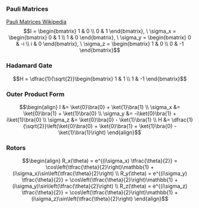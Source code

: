 ### Pauli Matrices
[Pauli Matrices Wikipedia](https://en.wikipedia.org/wiki/Pauli_matrices)
$$I = \begin{bmatrix} 1 & 0 \\ 0 & 1 \end{bmatrix}, \ \sigma_x = \begin{bmatrix} 0 & 1 \\ 1 & 0 \end{bmatrix}, \ \sigma_y = \begin{bmatrix} 0 & -i \\ i & 0 \end{bmatrix}, \ \sigma_z = \begin{bmatrix} 1 & 0 \\ 0 & -1 \end{bmatrix}$$
### Hadamard Gate
$$H = \dfrac{1}{\sqrt{2}}\begin{bmatrix} 1 & 1 \\ 1 & -1 \end{bmatrix}$$
### Outer Product Form
$$\begin{align}
I &= \ket{0}\bra{0} + \ket{1}\bra{1} \\
\sigma_x &= \ket{0}\bra{1} + \ket{1}\bra{0} \\
\sigma_y &= -i\ket{0}\bra{1} + i\ket{1}\bra{0} \\
\sigma_z &= \ket{0}\bra{0} - \ket{1}\bra{1} \\
H &= \dfrac{1}{\sqrt{2}}\left(\ket{0}\bra{0} + \ket{0}\bra{1} + \ket{1}\bra{0} - \ket{1}\bra{1}\right)
\end{align}$$
### Rotors
$$\begin{align}
R_x(\theta) = e^{(i\sigma_x) \tfrac{\theta}{2}} = \cos\left(\tfrac{\theta}{2}\right)\mathbb{1} + (i\sigma_x)\sin\left(\tfrac{\theta}{2}\right) \\
R_y(\theta) = e^{(i\sigma_y) \tfrac{\theta}{2}} = \cos\left(\tfrac{\theta}{2}\right)\mathbb{1} + (i\sigma_y)\sin\left(\tfrac{\theta}{2}\right) \\
R_z(\theta) = e^{(i\sigma_z) \tfrac{\theta}{2}} = \cos\left(\tfrac{\theta}{2}\right)\mathbb{1} + (i\sigma_z)\sin\left(\tfrac{\theta}{2}\right)
\end{align}$$



